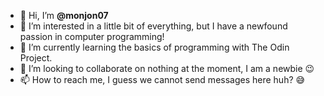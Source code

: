 - 👋 Hi, I’m <b>@monjon07</b>
- 👀 I’m interested in a little bit of everything, but I have a newfound passion in computer programming!
- 🌱 I’m currently learning the basics of programming with The Odin Project. 
- 💞️ I’m looking to collaborate on nothing at the moment, I am a newbie 😉
- 📫 How to reach me, I guess we cannot send messages here huh? 😅

<!---
monjon07/monjon07 is a ✨ special ✨ repository because its `README.md` (this file) appears on your GitHub profile.
You can click the Preview link to take a look at your changes.
--->
